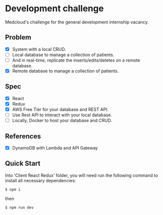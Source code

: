 # Development challenge

Medcloud's challenge for the general development internship vacancy.

## Problem

- [x] System with a local CRUD.
- [ ] Local database to manage a collection of patients.
- [ ] And in real-time, replicate the inserts/edits/deletes on a remote database.
- [x] Remote database to manage a collection of patients.

## Spec

- [x] React 
- [x] Redux
- [x] AWS Free Tier for your database and REST API.
- [ ] Use Rest API to interact with your local database.
- [ ] Locally, Docker to host your database and CRUD.

## References

- [x] DynamoDB with Lambda and API Gateway 

## Quick Start

Into 'Client React Redux' folder, you will need run the following command to install all necessary dependencies:
```
$ npm i
```
then

```
$ npm run dev
```
